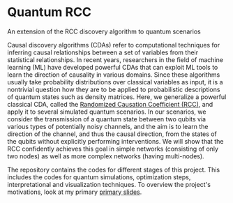 # Quantum RCC
An extension of the RCC discovery algorithm to quantum scenarios

Causal discovery algorithms (CDAs) refer to computational techniques for inferring causal relationships between a set of variables from their statistical relationships. In recent years, researchers in the field of machine learning (ML) have developed powerful CDAs that can exploit ML tools to learn the direction of causality in various domains. Since these algorithms usually take probability distributions over classical variables as input, it is a nontrivial question how they are to be applied to probabilistic descriptions of quantum states such as density matrices. Here, we generalize a powerful classical CDA, called the [Randomized Causation Coefficient (RCC)](http://proceedings.mlr.press/v37/lopez-paz15.pdf), and apply it to several simulated quantum scenarios. In our scenarios, we consider the transmission of a quantum state between two qubits via various types of potentially noisy channels, and the aim is to learn the direction of the channel, and thus the causal direction, from the states of the qubits without explicitly performing interventions. We will show that the RCC confidently achieves this goal in simple networks (consisting of only two nodes) as well as more complex networks (having multi-nodes). 

The repository contains the codes for different stages of this project. This includes the codes for quantum simulations, optimization steps, interpretational and visualization techniques. To overview the project's motivations, look at my primary [primary slides](https://github.com/OmidCharrakh/quantum_rcc/blob/main/Extra/project_slides.pdf).
